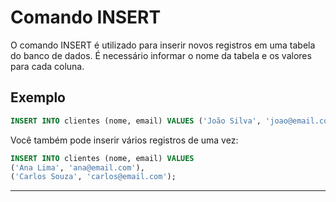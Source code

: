 # Comando INSERT

O comando INSERT é utilizado para inserir novos registros em uma tabela do banco de dados. É necessário informar o nome da tabela e os valores para cada coluna.

## Exemplo

```sql
INSERT INTO clientes (nome, email) VALUES ('João Silva', 'joao@email.com');
```

Você também pode inserir vários registros de uma vez:

```sql
INSERT INTO clientes (nome, email) VALUES 
('Ana Lima', 'ana@email.com'),
('Carlos Souza', 'carlos@email.com');
```



---